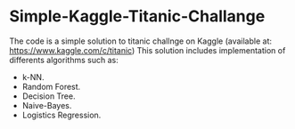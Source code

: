 # Simple-Kaggle-Titanic-Challange
The code is a simple solution to titanic challnge on Kaggle (available at: https://www.kaggle.com/c/titanic)
This solution includes implementation of differents algorithms such as:
- k-NN.
- Random Forest.
- Decision Tree.
- Naive-Bayes.
- Logistics Regression.
